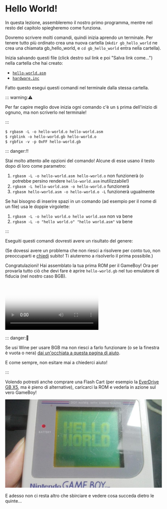 # Hello World!

In questa lezione, assembleremo il nostro primo programma, mentre nel resto del capitolo spiegheremo come funziona.

Dovremo scrivere molti comandi, quindi inizia aprendo un terminale.
Per tenere tutto più ordinato crea una nuova cartella (`mkdir gb_hello_world` ne crea una chiamata gb_hello_world, e `cd gb_hello_world` entra nella cartella).

Inizia salvando questi file (click destro sul link e poi "Salva link come...") nella cartella che hai creato:
- [`hello-world.asm`](../assets/hello-world.asm)
- [`hardware.inc`](https://raw.githubusercontent.com/gbdev/hardware.inc/v4.0/hardware.inc)

Fatto questo esegui questi comandi nel terminale dalla stessa cartella.

::: warning:⚠️

Per far capire meglio dove inizia ogni comando c'è un `$` prima dell'inizio di ognuno, ma non scriverlo nel terminale!

:::

```console
$ rgbasm -L -o hello-world.o hello-world.asm
$ rgblink -o hello-world.gb hello-world.o
$ rgbfix -v -p 0xFF hello-world.gb
```

<style>
	.box.danger ol {
		list-style-type: symbols(fixed "👎" "👍" "👍");
	}
</style>

::: danger:‼️

Stai molto attento alle opzioni del comando! Alcune di esse usano il testo dopo di loro come parametro:

1. `rgbasm -L -o hello-world.asm hello-world.o` non funzionerà (o potrebbe persino rendere `hello-world.asm` inutilizzabile!)
2. `rgbasm -L hello-world.asm -o hello-world.o` funzionerà
3. `rgbasm hello-world.asm -o hello-world.o -L` funzionerà ugualmente

Se hai bisogno di inserire spazi in un comando (ad esempio per il nome di un file) usa le doppie virgolette:

1. `rgbasm -L -o hello world.o hello world.asm` non va bene
2. `rgbasm -L -o "hello world.o" "hello world.asm"` va bene

:::

Eseguiti questi comandi dovresti avere un risultato del genere:
<script id="asciicast-weljUlcp1KC5GqS9jqV62dy5m" src="https://asciinema.celforyon.fr/a/weljUlcp1KC5GqS9jqV62dy5m.js" async></script>

(Se dovessi avere un problema che non riesci a risolvere per conto tuo, non preoccuparti e [chiedi](../index.md#feedback) subito! Ti aiuteremo a risolverlo il prima possibile.)

Congratulazioni!
Hai assemblato la tua prima ROM per il GameBoy!
Ora per provarla tutto ciò che devi fare è aprire `hello-world.gb` nel tuo emulatore di fiducia (nel nostro caso BGB).

<video controls poster="../assets/vid/hello_world.poster.png">
	<source src="../assets/vid/hello_world.webm" type="video/webm">
	<source src="../assets/vid/hello_world.mp4" type="video/mp4">

	<img src="../assets/vid/hello_world.gif" alt="Dimostrazione in bgb">
</video>

::: danger:🤕

Se usi Wine per usare BGB ma non riesci a farlo funzionare (o se la finestra è vuota o nera) [dai un'occhiata a questa pagina di aiuto](https://eldred.fr/bgb#getting-started-on-wine).

E come sempre, non esitare mai a chiederci aiuto!

:::

Volendo potresti anche comprare una Flash Cart (per esempio la [EverDrive GB X5](https://krikzz.com/store/home/47-everdrive-gb.html), ma è pieno di alternative), caricarci la ROM e vederla in azione sul vero GameBoy!

![foto del programma Hello World su un vero GameBoy](../assets/img/hello_dmg.jpg)

E adesso non ci resta altro che sbirciare e vedere cosa succeda dietro le quinte...
